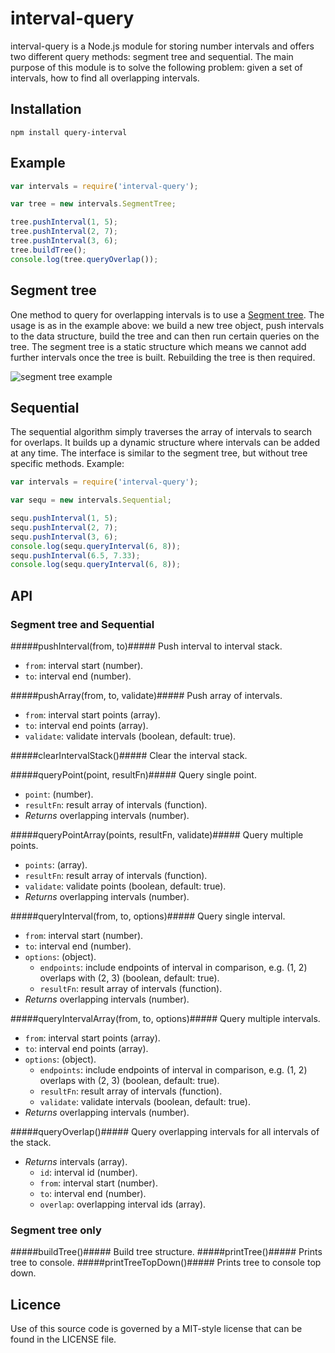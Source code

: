 # interval-query

interval-query is a Node.js module for storing number intervals and offers two different query methods: segment tree and sequential.
The main purpose of this module is to solve the following problem: given a set of intervals, how to find all overlapping intervals.

## Installation

    npm install query-interval

## Example

```js
var intervals = require('interval-query');

var tree = new intervals.SegmentTree;

tree.pushInterval(1, 5);
tree.pushInterval(2, 7);
tree.pushInterval(3, 6);
tree.buildTree();
console.log(tree.queryOverlap());
```

## Segment tree

One method to query for overlapping intervals is to use a [Segment tree](http://en.wikipedia.org/wiki/Segment_tree).
The usage is as in the example above: we build a new tree object, push intervals to the data structure, build the tree and can
then run certain queries on the tree. The segment tree is a static structure which means we cannot add further intervals
once the tree is built. Rebuilding the tree is then required.

![segment tree example](http://assets.yarkon.de/images/Segment_tree_instance.gif)

## Sequential

The sequential algorithm simply traverses the array of intervals to search for overlaps. It builds up a dynamic structure
where intervals can be added at any time. The interface is similar to the segment tree, but without tree specific methods.
Example:

```js
var intervals = require('interval-query');

var sequ = new intervals.Sequential;

sequ.pushInterval(1, 5);
sequ.pushInterval(2, 7);
sequ.pushInterval(3, 6);
console.log(sequ.queryInterval(6, 8));
sequ.pushInterval(6.5, 7.33);
console.log(sequ.queryInterval(6, 8));
```

## API

### Segment tree and Sequential

#####pushInterval(from, to)#####
Push interval to interval stack.

- `from`: interval start (number).
- `to`: interval end (number).

#####pushArray(from, to, validate)#####
Push array of intervals.

- `from`: interval start points (array).
- `to`: interval end points (array).
- `validate`: validate intervals (boolean, default: true).

#####clearIntervalStack()#####
Clear the interval stack.

#####queryPoint(point, resultFn)#####
Query single point.

- `point`: (number).
- `resultFn`: result array of intervals (function).
- *Returns* overlapping intervals (number).

#####queryPointArray(points, resultFn, validate)#####
Query multiple points.

- `points`: (array).
- `resultFn`: result array of intervals (function).
- `validate`: validate points (boolean, default: true).
- *Returns* overlapping intervals (number).

#####queryInterval(from, to, options)#####
Query single interval.

- `from`: interval start (number).
- `to`: interval end (number).
- `options`: (object).
  - `endpoints`: include endpoints of interval in comparison, e.g. (1, 2) overlaps with (2, 3) (boolean, default: true).
  - `resultFn`: result array of intervals (function).
- *Returns* overlapping intervals (number).    

#####queryIntervalArray(from, to, options)#####
Query multiple intervals.

- `from`: interval start points (array).
- `to`: interval end points (array).
- `options`: (object).
  - `endpoints`: include endpoints of interval in comparison, e.g. (1, 2) overlaps with (2, 3) (boolean, default: true).
  - `resultFn`: result array of intervals (function).
  - `validate`: validate intervals (boolean, default: true).
- *Returns* overlapping intervals (number).

#####queryOverlap()#####
Query overlapping intervals for all intervals of the stack.

- *Returns* intervals (array).
  - `id`: interval id (number).
  - `from`: interval start (number).
  - `to`: interval end (number).
  - `overlap`: overlapping interval ids (array).

### Segment tree only

#####buildTree()#####
Build tree structure.
#####printTree()#####
Prints tree to console.
#####printTreeTopDown()#####
Prints tree to console top down.

## Licence

Use of this source code is governed by a MIT-style license that can be found in the LICENSE file.